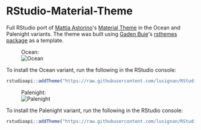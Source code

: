 # RStudio-Material-Theme

Full RStudio port of [Mattia Astorino](https://github.com/equinusocio)'s [Material Theme](https://github.com/material-theme/vsc-material-theme) in the Ocean and Palenight variants. The theme was built using [Gaden Buie](https://github.com/gadenbuie)'s [rsthemes package](https://github.com/gadenbuie/rsthemes) as a template.


<figure>
    <figcaption>Ocean:</figcaption>
    <img src="https://github.com/lusignan/RStudio-Material-Theme/blob/main/img/material-ocean.png"
         alt="Ocean">    
</figure>

To install the Ocean variant, run the following in the RStudio console:
```r
rstudioapi::addTheme("https://raw.githubusercontent.com/lusignan/RStudio-Material-Theme/main/material-ocean.rstheme", apply = TRUE)
```

<figure>
    <figcaption>Palenight:</figcaption>
    <img src="https://github.com/lusignan/RStudio-Material-Theme/blob/main/img/material-palenight.png"
         alt="Palenight">
</figure>

To install the Palenight variant, run the following in the RStudio console:
```r
rstudioapi::addTheme("https://raw.githubusercontent.com/lusignan/RStudio-Material-Theme/main/material-palenight.rstheme", apply = TRUE)
```
